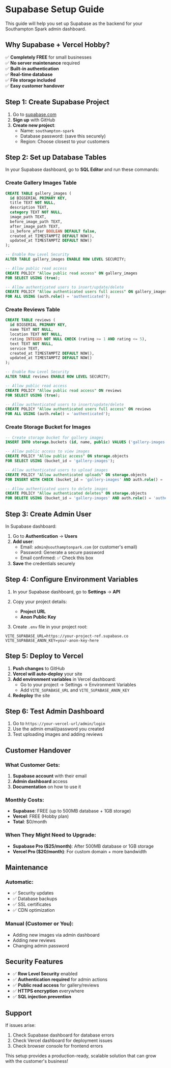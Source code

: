 # Supabase Setup Guide

This guide will help you set up Supabase as the backend for your Southampton Spark admin dashboard.

## Why Supabase + Vercel Hobby?

✅ **Completely FREE** for small businesses  
✅ **No server maintenance** required  
✅ **Built-in authentication**  
✅ **Real-time database**  
✅ **File storage included**  
✅ **Easy customer handover**  

## Step 1: Create Supabase Project

1. Go to [supabase.com](https://supabase.com)
2. **Sign up** with GitHub
3. **Create new project**:
   - Name: `southampton-spark`
   - Database password: (save this securely)
   - Region: Choose closest to your customers

## Step 2: Set up Database Tables

In your Supabase dashboard, go to **SQL Editor** and run these commands:

### Create Gallery Images Table
```sql
CREATE TABLE gallery_images (
  id BIGSERIAL PRIMARY KEY,
  title TEXT NOT NULL,
  description TEXT,
  category TEXT NOT NULL,
  image_path TEXT,
  before_image_path TEXT,
  after_image_path TEXT,
  is_before_after BOOLEAN DEFAULT false,
  created_at TIMESTAMPTZ DEFAULT NOW(),
  updated_at TIMESTAMPTZ DEFAULT NOW()
);

-- Enable Row Level Security
ALTER TABLE gallery_images ENABLE ROW LEVEL SECURITY;

-- Allow public read access
CREATE POLICY "Allow public read access" ON gallery_images
FOR SELECT USING (true);

-- Allow authenticated users to insert/update/delete
CREATE POLICY "Allow authenticated users full access" ON gallery_images
FOR ALL USING (auth.role() = 'authenticated');
```

### Create Reviews Table
```sql
CREATE TABLE reviews (
  id BIGSERIAL PRIMARY KEY,
  name TEXT NOT NULL,
  location TEXT NOT NULL,
  rating INTEGER NOT NULL CHECK (rating >= 1 AND rating <= 5),
  text TEXT NOT NULL,
  service TEXT,
  created_at TIMESTAMPTZ DEFAULT NOW(),
  updated_at TIMESTAMPTZ DEFAULT NOW()
);

-- Enable Row Level Security
ALTER TABLE reviews ENABLE ROW LEVEL SECURITY;

-- Allow public read access
CREATE POLICY "Allow public read access" ON reviews
FOR SELECT USING (true);

-- Allow authenticated users to insert/update/delete
CREATE POLICY "Allow authenticated users full access" ON reviews
FOR ALL USING (auth.role() = 'authenticated');
```

### Create Storage Bucket for Images
```sql
-- Create storage bucket for gallery images
INSERT INTO storage.buckets (id, name, public) VALUES ('gallery-images', 'gallery-images', true);

-- Allow public access to view images
CREATE POLICY "Allow public access" ON storage.objects
FOR SELECT USING (bucket_id = 'gallery-images');

-- Allow authenticated users to upload images
CREATE POLICY "Allow authenticated uploads" ON storage.objects
FOR INSERT WITH CHECK (bucket_id = 'gallery-images' AND auth.role() = 'authenticated');

-- Allow authenticated users to delete images
CREATE POLICY "Allow authenticated deletes" ON storage.objects
FOR DELETE USING (bucket_id = 'gallery-images' AND auth.role() = 'authenticated');
```

## Step 3: Create Admin User

In Supabase dashboard:

1. Go to **Authentication** → **Users**
2. **Add user**:
   - Email: `admin@southamptonpark.com` (or customer's email)
   - Password: Generate a secure password
   - Email confirmed: ✅ Check this box
3. **Save** the credentials securely

## Step 4: Configure Environment Variables

1. In your Supabase dashboard, go to **Settings** → **API**
2. Copy your project details:
   - **Project URL**
   - **Anon Public Key**

3. Create `.env` file in your project root:
```env
VITE_SUPABASE_URL=https://your-project-ref.supabase.co
VITE_SUPABASE_ANON_KEY=your-anon-key-here
```

## Step 5: Deploy to Vercel

1. **Push changes** to GitHub
2. **Vercel will auto-deploy** your site
3. **Add environment variables** in Vercel dashboard:
   - Go to your project → Settings → Environment Variables
   - Add `VITE_SUPABASE_URL` and `VITE_SUPABASE_ANON_KEY`
4. **Redeploy** the site

## Step 6: Test Admin Dashboard

1. Go to `https://your-vercel-url/admin/login`
2. Use the admin email/password you created
3. Test uploading images and adding reviews

## Customer Handover

### What Customer Gets:
1. **Supabase account** with their email
2. **Admin dashboard** access
3. **Documentation** on how to use it

### Monthly Costs:
- **Supabase**: FREE (up to 500MB database + 1GB storage)
- **Vercel**: FREE (Hobby plan)
- **Total**: $0/month

### When They Might Need to Upgrade:
- **Supabase Pro ($25/month)**: After 500MB database or 1GB storage
- **Vercel Pro ($20/month)**: For custom domain + more bandwidth

## Maintenance

### Automatic:
- ✅ Security updates
- ✅ Database backups
- ✅ SSL certificates
- ✅ CDN optimization

### Manual (Customer or You):
- Adding new images via admin dashboard
- Adding new reviews
- Changing admin password

## Security Features

- ✅ **Row Level Security** enabled
- ✅ **Authentication required** for admin actions
- ✅ **Public read access** for gallery/reviews
- ✅ **HTTPS encryption** everywhere
- ✅ **SQL injection prevention**

## Support

If issues arise:
1. Check Supabase dashboard for database errors
2. Check Vercel dashboard for deployment issues
3. Check browser console for frontend errors

This setup provides a production-ready, scalable solution that can grow with the customer's business!
